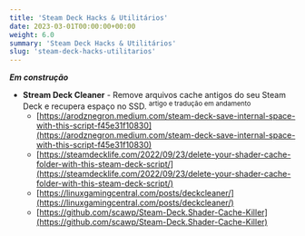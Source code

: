 ```yaml
---
title: 'Steam Deck Hacks & Utilitários'
date: 2023-03-01T00:00:00+00:00
weight: 6.0
summary: 'Steam Deck Hacks & Utilitários'
slug: 'steam-deck-hacks-utilitarios'
---
```


**_Em construção_**

  - **Stream Deck Cleaner** - Remove arquivos cache antigos do seu Steam Deck e recupera espaço no SSD. <sup>artigo e tradução em andamento</sup>
    - [https://arodznegron.medium.com/steam-deck-save-internal-space-with-this-script-f45e31f10830](https://arodznegron.medium.com/steam-deck-save-internal-space-with-this-script-f45e31f10830)
    - [https://steamdecklife.com/2022/09/23/delete-your-shader-cache-folder-with-this-steam-deck-script/](https://steamdecklife.com/2022/09/23/delete-your-shader-cache-folder-with-this-steam-deck-script/)
    - [https://linuxgamingcentral.com/posts/deckcleaner/](https://linuxgamingcentral.com/posts/deckcleaner/)
    - [https://github.com/scawp/Steam-Deck.Shader-Cache-Killer](https://github.com/scawp/Steam-Deck.Shader-Cache-Killer)
  